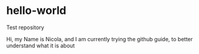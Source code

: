 # hello-world
Test repository

Hi, my Name is Nicola, and I am currently trying the github guide, to better understand what it is about
